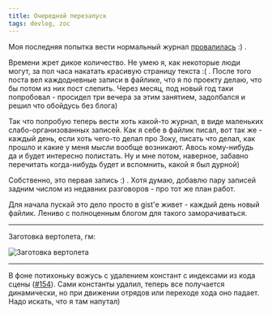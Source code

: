 ```yaml
---
title: Очередной перезапуск
tags: devlog, zoc
---
```


Моя последняя попытка вести нормальный журнал
[провалилась](https://github.com/ozkriff/ozkriff.github.io-src/blob/master/content/2015-11-30--devlog-live-again.rst)
:) .

Времени жрет дикое количество. Не умею я, как некоторые люди могут, за
пол часа накатать красивую страницу текста :( . После того поста вел
каждодневные записи в файлике, что я по проекту делаю, что бы потом из
них пост слепить. Через месяц, под новый год таки попробовал - просидел
три вечера за этим занятием, задолбался и решил что обойдусь без блога)

Так что попробую теперь вести хоть какой-то журнал, в виде маленьких
слабо-организованных записей. Как я себе в файлик писал, вот так же -
каждый день, если хоть чего-то делал про Зоку, писать что делал, как
прошло и какие у меня мысли вообще возникают. Авось кому-нибудь да и
будет интересно полистать. Ну и мне потом, наверное, забавно перечитать
когда-нибудь будет и вспомнить, какой я был дурной)

Собственно, это первая запись :) . Хотя думаю, добавлю пару записей
задним числом из недавних разговоров - про тот же план работ.

Для начала пускай это дело просто в gist'е живет - каждый день новый
файлик. Лениво с полноценным блогом для такого заморачиваться.

------------------------------------------------------------------------

Заготовка вертолета, гм:

![Заготовка вертолета](http://i.imgur.com/wfF0Z0Q.png)

------------------------------------------------------------------------

В фоне потихоньку вожусь с удалением констант с индексами из кода сцены
([\#154](https://github.com/ozkriff/zoc/issues/154)). Сами константы
удалил, теперь все получается динамически, но при движении отрядов или
переходе хода оно падает. Надо искать, что я там напутал)

